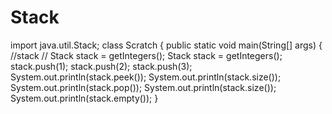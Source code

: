 # Stack
import java.util.Stack;
class Scratch {
    public static void main(String[] args) {
        //stack
       // Stack<Integer> stack = getIntegers();
        Stack<Integer> stack = getIntegers();
       stack.push(1);
        stack.push(2);
        stack.push(3);
        System.out.println(stack.peek());
        System.out.println(stack.size());
        System.out.println(stack.pop());
        System.out.println(stack.size());
        System.out.println(stack.empty());
    }